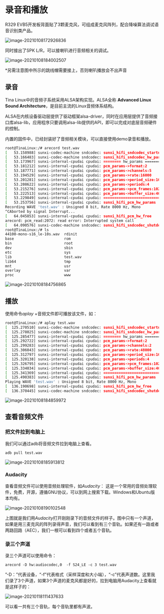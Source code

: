 # 录音和播放

R329 EVB5开发板背面贴了3颗麦克风，可组成麦克风阵列，配合降噪算法调试语音识别类产品。

![image-20210108172926836](../assets/img/image-20210108172926836.png)

同时接出了SPK L/R，可以接喇叭进行音频相关的调试。

![image-20210108184002507](../assets/img/image-20210108184002507.png)

*另需注意图中所示的跳线帽需要接上，否则喇叭播放会不出声音



## 录音

Tina Linux中的音频子系统采用ALSA架构实现。ALSA全称 **Advanced Linux Sound Architecture**，是目前主流的Linux音频体系结构。

ALSA在内核设备驱动层提供了驱动框架alsa-driver，同时在应用层提供了音频接口库alsa-lib，应用程序只要调用alsa-lib提供的API，即可以完成对底层音频硬件的控制。

内置的固件中，已经封装好了音频相关模块，可以直接使用demo录音和播放。



```bash
root@TinaLinux:/# arecord test.wav
[   53.158988] sunxi-codec-machine sndcodec: sunxi_hifi_sndcodec_startup
[   53.166483] sunxi-codec-machine sndcodec: sunxi_hifi_sndcodec_hw_params
[   53.173967] sunxi-internal-cpudai cpudai: ======== hw_params ========
[   53.181212] sunxi-internal-cpudai cpudai: pcm_params->format:2
[   53.187771] sunxi-internal-cpudai cpudai: pcm_params->channels:5
[   53.194529] sunxi-internal-cpudai cpudai: pcm_params->rate:16000
[   53.201281] sunxi-internal-cpudai cpudai: pcm_params->period_size:1024
[   53.208622] sunxi-internal-cpudai cpudai: pcm_params->periods:4
[   53.215276] sunxi-internal-cpudai cpudai: pcm_params->pcm_frames:1024
[   53.222513] sunxi-internal-cpudai cpudai: pcm_params->buffer_size:4096
[   53.229849] sunxi-internal-cpudai cpudai: ===========================
[   53.253756] sunxi-internal-cpudai cpudai: sunxi_hifi_pcm_hw_params
Recording WAVE 'test.wav' : Unsigned 8 bit, Rate 8000 Hz, Mono
^CAborted by signal Interrupt...
[   64.045853] sunxi-internal-cpudai cpudai: sunxi_hifi_pcm_hw_free
arecord: pcm_read:2072: read error: Interrupted system call
[   64.090576] sunxi-codec-machine sndcodec: sunxi_hifi_sndcodec_shutdown
root@TinaLinux:/# ls
44100-mono-s16_le-10s.wav  rdinit
base                       rom
bin                        root
dev                        sbin
etc                        sys
lib                        test.wav
lib64                      tmp
mnt                        usr
overlay                    var
proc                       www
```



![image-20210108184756865](../assets/img/image-20210108184756865.png)



## 播放

使用命令*aplay* +音频文件即可播放该文件，如：

```bash
root@TinaLinux:/# aplay test.wav
[  125.270510] sunxi-codec-machine sndcodec: sunxi_hifi_sndcodec_startup
[  125.278025] sunxi-codec-machine sndcodec: sunxi_hifi_sndcodec_hw_params
[  125.285477] sunxi-internal-cpudai cpudai: ======== hw_params ========
[  125.292722] sunxi-internal-cpudai cpudai: pcm_params->format:2
[  125.299283] sunxi-internal-cpudai cpudai: pcm_params->channels:2
[  125.306043] sunxi-internal-cpudai cpudai: pcm_params->rate:48000
[  125.312797] sunxi-internal-cpudai cpudai: pcm_params->period_size:1024
[  125.320138] sunxi-internal-cpudai cpudai: pcm_params->periods:4
[  125.326795] sunxi-internal-cpudai cpudai: pcm_params->pcm_frames:1024
[  125.334034] sunxi-internal-cpudai cpudai: pcm_params->buffer_size:4096
[  125.341369] sunxi-internal-cpudai cpudai: ===========================
[  125.490383] sunxi-internal-cpudai cpudai: sunxi_hifi_pcm_hw_params
Playing WAVE 'test.wav' : Unsigned 8 bit, Rate 8000 Hz, Mono
[  136.190698] sunxi-internal-cpudai cpudai: sunxi_hifi_pcm_hw_free
[  136.370445] sunxi-codec-machine sndcodec: sunxi_hifi_sndcodec_shutdown
```



![image-20210108184859972](../assets/img/image-20210108184859972.png)



## 查看音频文件

### 把文件拉到电脑上

我们可以通过adb将音频文件拉到电脑上查看。

```bash
adb pull test.wav
```



![image-20210108185913812](../assets/img/image-20210108185913812.png)

### Audacity
查看音频文件可以使用音频处理软件，如*Audacity*：
这是一个常用的音频处理软件，免费，开源，遵循GNU协议，可以到网上搜索下载。Windows和Ubuntu版本均有。

![image-20210108190102548](../assets/img/image-20210108190102548.png)

上图就是我们用*Audacity*打开刚刚录下的音频文件的样子。图中只有一个声道，如果是用三麦克风的阵列录得声音，我们可以看到有三个音轨。如果还有一路或者两路回路（AEC），我们一根可以看到四个或者五个音轨。

### 录三个声道
录三个声道可以使用命令：
```bsah
arecord -D hw:audiocodec,0  -f S24_LE -c 3 test.wav
```

”-D：”代表设备，“-f”代表格式（采样深度和大小端），“-c”代表声道数。这里我们录了3个声道，如果3个声道的麦克风都是好的，拉到电脑用Audacity上查看就是这样子的：

![image-20210118111437633](../assets/img/image-20210118111437633.png)

可以看一共有三个音轨，每个音轨里都有声波。